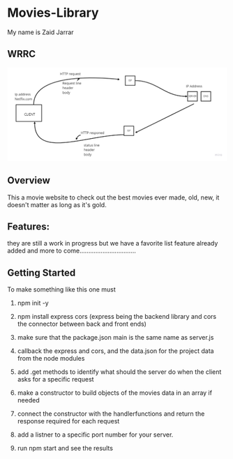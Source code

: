 # Movies-Library
 My name is Zaid Jarrar

## WRRC
![WRRC](./pic/WRRC.jpg)

## Overview
This a movie website to check out the best movies ever made, old, new, it doesn't matter as long as it's gold.

## Features:
they are still a work in progress but we have a favorite list feature already added and more to come................................
## Getting Started
To make something like this one must


1) npm init -y 

2) npm install express cors (express being the backend library and cors the connector between back and front ends)

3) make sure that the package.json main is the same name as server.js 

4) callback the express and cors, and the data.json for the project data from the node modules

5) add .get methods to identify what should the server do when the client asks for a specific request

6) make a constructor to build objects of the movies data in an array if needed

7) connect the constructor with the handlerfunctions and return the response required for each request

8) add a listner to a specific port number for your server.

9) run npm start and see the results





